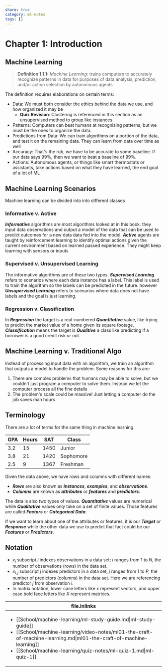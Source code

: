 ```yaml
---
share: true
category: ml-notes
tags: []
---
```


# Chapter 1: Introduction
## Machine Learning
> **Definition 1.1.1:** *Machine Learning*: trains computers to accurately recognize patterns in data for purposes of data analysis, prediction, and/or action selection by autonomous agents

The definition requires elaborations on certain terms:
- Data: We must both consider the ethics behind the data we use, and how organized it may be
	- **Quiz Revision**: Clustering is referenced in this section as an unsupervised method to group like instances
- Patterns: Computers can beat humans at recognizing patterns, but we must be the ones to organize the data.
- Predictions from Data: We can train algorithms on a portion of the data, and test it on the remaining data. They can learn from data over time as well
- Accuracy: That's the rub, we have to be accurate to some baseline. If our data says 99%, then we want to beat a baseline of 99%.
- Actions: Autonomous agents, or things like smart thermostats or assistants, take actions based on what they have learned, the end goal of a lot of ML

## Machine Learning Scenarios
Machine learning can be divided into into different classes
### Informative v. Active
***Informative*** algorithms are most algorithms looked at in this book. they input data observations and output a model of the data that can be used to predict outcomes for a new data data fed into the model. ***Active*** agents are taught by reinforcement learning to identify optimal actions given the current environment based on learned passed experience. They might keep learning with sensors or inputs

### Supervised v. Unsupervised Learning
The informative algorithms are of these two types. ***Supervised Learning***  refers to scenarios where each data instance has a label. This label is used to train the algorithm so the labels can be predicted in the future. however ***Unsupervised Learning*** refers to scenarios where data does not have labels and the goal is just learning.

### Regression v. Classification
In ***Regression*** the target is a real-numbered ***Quantitative*** value, like trying to predict the market value of a home given its square footage. ***Classification*** means the target is ***Qualitive*** a class like predicting if a borrower is a good credit risk *or*  not.

## Machine Learning v. Traditional Algo
Instead of processing input data with an algorithm, we train an algorithm that outputs a model to handle the problem. Some reasons for this are:
1. There are complex problems that humans may be able to solve, but we couldn't just program a computer to solve them. Instead we let the computer process all the fine details
2. The problem's scale could be massive! Just letting a computer do the job saves man hours

## Terminology
There are a lot of terms for the same thing in machine learning.

| GPA | Hours | SAT  | Class     |
| --- | ----- | ---- | --------- |
| 3.2 | 15    | 1450 | Junior    |
| 3.8 | 21    | 1420 | Sophomore |
| 2.5 | 9     | 1367 | Freshman  | 

Given the data above, we have rows and columns with different names:
- ***Rows*** are also known as ***instances***, ***examples***, and ***observations***.
- ***Columns*** are known as ***attributes*** or ***features*** and ***predictors***.

The data is also two types of values. ***Quantitative*** values are numerical while ***Qualitative*** values only take on a set of finite values. Those features are called ***Factors*** or ***Categorical Data***.

If we want to learn about one of the attributes or features, it is our ***Target*** or ***Response*** while the other data we use to predict that fact could be our ***Features*** or ***Predictors***.

## Notation
- $x_i$ subscript $i$ indexes observations in a data set; $i$ ranges from $1$ to $N$, the number of observations (rows) in the data set.
- $x_{i,j}$ subscript $j$ indexes predictors in a data set; $j$ ranges from $1$ to $P$, the number of predictors (columns) in the data set. Here we are referencing predictor $j$ from observation $i$.
- In matrix notation, lower case letters like $x$ represent vectors, and upper case bold face letters like $X$ represent matrices.


| file.inlinks                                                                                                                                                                                                                                                                        |
| ----------------------------------------------------------------------------------------------------------------------------------------------------------------------------------------------------------------------------------------------------------------------------------- |
| <ul><li>[[School/machine-learning/ml-study-guide.md\\|ml-study-guide]]</li><li>[[School/machine-learning/video-notes/ml01-the-craft-of-machine-learning.md\\|ml01-the-craft-of-machine-learning]]</li><li>[[School/machine-learning/quiz-notes/ml-quiz-1.md\\|ml-quiz-1]]</li></ul> |
